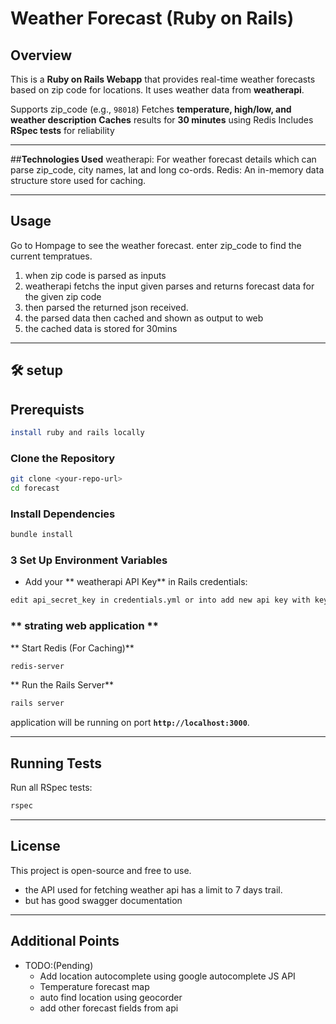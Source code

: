 # Weather Forecast (Ruby on Rails)

## Overview
This is a **Ruby on Rails Webapp** that provides real-time weather forecasts based on zip code for locations.
It uses weather data from **weatherapi**.

 Supports zip_code (e.g., `98018`)
 Fetches **temperature, high/low, and weather description**
 **Caches** results for **30 minutes** using Redis
 Includes **RSpec tests** for reliability

---
##**Technologies Used**
weatherapi: For weather forecast details which can parse zip_code, city names, lat and long co-ords.
Redis: An in-memory data structure store used for caching.

---
## **Usage**
Go to Hompage to see the weather forecast. enter zip_code to find the current tempratues.
1. when zip code is parsed as inputs
2. weatherapi fetchs the input given parses and returns forecast data for the given zip code
3. then parsed the returned json received.
4. the parsed data then cached and shown as output to web
5. the cached data is stored for 30mins

---

## 🛠️ setup

## **Prerequists**
```sh
install ruby and rails locally
```

### **Clone the Repository**
```sh
git clone <your-repo-url>
cd forecast
```

### **Install Dependencies**
```sh
bundle install
```

### **3️ Set Up Environment Variables**
- Add your ** weatherapi API Key** in Rails credentials:
```sh
edit api_secret_key in credentials.yml or into add new api key with key into api_secret_key .envs
```

### ** strating web application **
** Start Redis (For Caching)**
```sh
redis-server
```

** Run the Rails Server**
```sh
rails server
```
application will be running on port **`http://localhost:3000`**.

---

##  Running Tests
Run all RSpec tests:
```sh
rspec
```

---

##  License
This project is open-source and free to use.
 - the API used for fetching weather api has a limit to 7 days trail.
 - but has good swagger documentation

---

## Additional Points
 - TODO:(Pending)
   - Add location autocomplete using google autocomplete JS API
   - Temperature forecast map
   - auto find location using geocorder
   - add other forecast fields from api 

